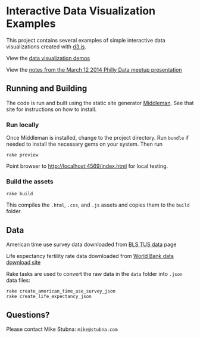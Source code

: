 # Interactive Data Visualization Examples

This project contains several examples of simple interactive data visualizations created with [d3.js](http://d3js.org).

View the [data visualization demos](http://mountaintrackapps.com/data_viz/index.html)

View the [notes from the March 12 2014 Philly Data meetup presentation](http://mountaintrackapps.com/data_viz/meetup_notes.html)

## Running and Building

The code is run and built using the static site generator [Middleman](http://middlemanapp.com). See that site for instructions on how to install.

### Run locally

Once Middleman is installed, change to the project directory. Run `bundle` if needed to install the necessary gems on your system.
Then run

    rake preview

Point browser to <http://localhost:4569/index.html> for local testing.

### Build the assets

    rake build

This compiles the `.html`, `.css`, and `.js` assets and copies them to the `build` folder.

## Data

American time use survey data downloaded from [BLS TUS data](http://www.bls.gov/tus/tables/a3_0711.htm) page

Life expectancy fertility rate data downloaded from [World Bank data download site](http://databank.worldbank.org/Data/Views/VariableSelection/SelectVariables.aspx?source=Health%20Nutrition%20and%20Population%20Statistics#)

Rake tasks are used to convert the raw data in the `data` folder into `.json` data files:
    
    rake create_american_time_use_survey_json
    rake create_life_expectancy_json

## Questions?

Please contact Mike Stubna: `mike@stubna.com`